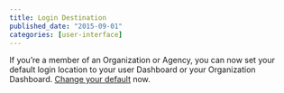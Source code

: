 ```yaml
---
title: Login Destination
published_date: "2015-09-01"
categories: [user-interface]
---
```

If you’re a member of an Organization or Agency, you can now set your default login location to your user Dashboard or your Organization Dashboard. [Change your default](https://dashboard.pantheon.io/user/#account/login-destination) now.
